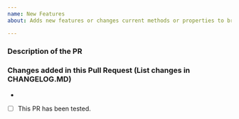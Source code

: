 ```yaml
---
name: New Features
about: Adds new features or changes current methods or properties to bring in new functionality.

---
```


### Description of the PR

### Changes added in this Pull Request (List changes in CHANGELOG.MD)

-

- [ ] This PR has been tested.
